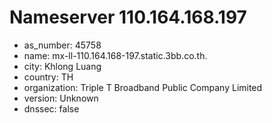 # Nameserver 110.164.168.197

* as_number: 45758
* name: mx-ll-110.164.168-197.static.3bb.co.th.
* city: Khlong Luang
* country: TH
* organization: Triple T Broadband Public Company Limited
* version: Unknown
* dnssec: false

